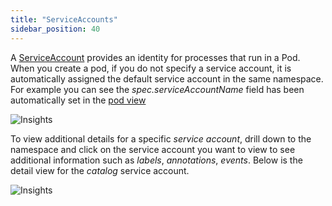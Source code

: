 ```yaml
---
title: "ServiceAccounts"
sidebar_position: 40
---
```


A [ServiceAccount](https://kubernetes.io/docs/tasks/configure-pod-container/configure-service-account/) provides an identity for processes that run in a Pod. When you create a pod, if you do not specify a service account, it is automatically assigned the default service account in the same namespace. For example you can see the <i>spec.serviceAccountName</i> field has been automatically set in the [pod view](../workloads-view/pods_view)

![Insights](/img/resource-view/auth-resources.jpg)

To view additional details for a specific  <i>service account</i>, drill down to the namespace and click on the service account you want to view to see additional information such as <i>labels</i>, <i>annotations</i>, <i>events</i>. Below is the detail view for the <i>catalog</i> service account. 

![Insights](/img/resource-view/auth-sa-detail.jpg)
